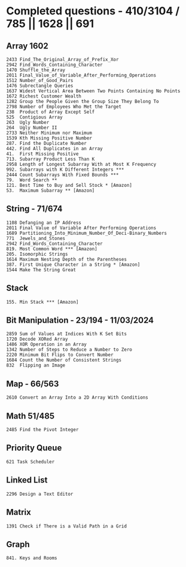# Completed questions - 410/3104 / 785 || 1628 || 691

## Array 1602

    2433 Find_The_Original_Array_of_Prefix_Xor
    2942 Find_Words_Containing_Character
    1470 Shuffle_the_Array
    2011 Final_Value_of_Variable_After_Performing_Operations
    1512 Number_of_Good_Pairs
    1476 Subrectangle Queries
    1637 Widest Vertical Area Between Two Points Containing No Points
    1672 Richest Customer Wealth
    1282 Group the People Given the Group Size They Belong To
    2798 Number of Employees Who Met the Target
    238  Product of Array Except Self
    525  Contigious Array
    263  Ugly Number
    264  Ugly Number II
    2733 Neither Minimum nor Maximum
    1539 Kth Missing Positive Number
    287. Find the Duplicate Number
    442. Find All Duplicates in an Array
    41.  First Missing Positive
    713. Subarray Product Less Than K
    2958 Length of Longest Subarray With at Most K Frequency
    992. Subarrays with K Different Integers ***
    2444 Count Subarrays With Fixed Bounds ***
    79.  Word Search **
    121. Best Time to Buy and Sell Stock * [Amazon]
    53.  Maximum Subarray ** [Amazon]

## String - 71/674

    1108 Defanging an IP Address
    2011 Final Value of Variable After Performing Operations
    1689 Partitioning_Into_Minimum_Number_Of_Deci-Binary_Numbers
    771  Jewels_and_Stones
    2942 Find_Words_Containing_Character
    819. Most Common Word *** [Amazon]
    205. Isomorphic Strings
    1614 Maximum Nesting Depth of the Parentheses
    387. First Unique Character in a String * [Amazon]
    1544 Make The String Great

## Stack 

    155. Min Stack *** [Amazon]

## Bit Manipulation - 23/194 - 11/03/2024

    2859 Sum of Values at Indices With K Set Bits	
    1720 Decode XORed Array	
    1486 XOR Operation in an Array
    1342 Number of Steps to Reduce a Number to Zero
    2220 Minimum Bit Flips to Convert Number	
    1684 Count the Number of Consistent Strings
    832  Flipping an Image

## Map - 66/563

    2610 Convert an Array Into a 2D Array With Conditions

## Math 51/485

    2485 Find the Pivot Integer

## Priority Queue

    621 Task Scheduler

## Linked List

    2296 Design a Text Editor

## Matrix

    1391 Check if There is a Valid Path in a Grid

## Graph

    841. Keys and Rooms


<!-- Question list updated on 13/03/2024 -->